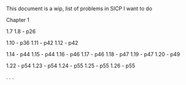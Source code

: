 
This document is a wip, list of problems in SICP I want to do

Chapter 1

1.7
1.8 - p26

1.10 - p36
1.11 - p42
1.12 - p42

1.14 - p44
1.15 - p44
1.16 - p46
1.17 - p46
1.18 - p47
1.19 - p47
1.20 - p49

1.22 - p54
1.23 - p54
1.24 - p55
1.25 - p55
1.26 - p55




.
.
.
